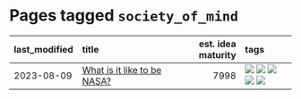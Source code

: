 # Pages tagged `society_of_mind`

|last_modified|title|est. idea maturity|tags
|:---|:---|---:|:---|
|2023-08-09|[What is it like to be NASA?](../what_is_it_like_to_be_nasa.md)|7998|[![](https://img.shields.io/badge/tag-disunity_of_identity-dad82b)](../tags/disunity_of_identity.md) [![](https://img.shields.io/badge/tag-organization_as_entity-35d420)](../tags/organization_as_entity.md) [![](https://img.shields.io/badge/tag-philosophy-32d44f)](../tags/philosophy.md) [![](https://img.shields.io/badge/tag-society_of_mind-fe4dc)](../tags/society_of_mind.md) [![](https://img.shields.io/badge/tag-theory_of_mind-d5ffe)](../tags/theory_of_mind.md)|
